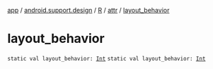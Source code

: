 [app](../../../index.md) / [android.support.design](../../index.md) / [R](../index.md) / [attr](index.md) / [layout_behavior](.)

# layout_behavior

`static val layout_behavior: `[`Int`](https://kotlinlang.org/api/latest/jvm/stdlib/kotlin/-int/index.html)
`static val layout_behavior: `[`Int`](https://kotlinlang.org/api/latest/jvm/stdlib/kotlin/-int/index.html)